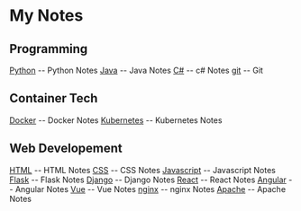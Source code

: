 # My Notes

## Programming

[Python](./Python.md) -- Python Notes
[Java](./Java.md) -- Java Notes
[C#](./C#.md) -- c# Notes
[git](./git.md) -- Git

## Container Tech
[Docker](./Docker.md) -- Docker Notes
[Kubernetes](./Kubernetes.md) -- Kubernetes Notes

## Web Developement
[HTML](./HTML.md) -- HTML Notes
[CSS](./CSS.md) -- CSS Notes
[Javascript](./Javascript.md) -- Javascript Notes
[Flask](./Flask.md) -- Flask Notes
[Django](./Django.md) -- Django Notes
[React](./React.md) -- React Notes
[Angular](./Angular.md) -- Angular Notes
[Vue](./Vue.md) -- Vue Notes
[nginx](./nginx.md) -- nginx Notes
[Apache](./apache.md) -- Apache Notes
